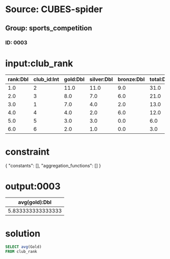 # Source: CUBES-spider
## Group: sports_competition
### ID: 0003

# input:club_rank

| rank:Dbl | club_id:Int | gold:Dbl | silver:Dbl | bronze:Dbl | total:Dbl |
|---|---|---|---|---|---|
| 1.0 | 2 | 11.0 | 11.0 | 9.0 | 31.0 |
| 2.0 | 3 | 8.0 | 7.0 | 6.0 | 21.0 |
| 3.0 | 1 | 7.0 | 4.0 | 2.0 | 13.0 |
| 4.0 | 4 | 4.0 | 2.0 | 6.0 | 12.0 |
| 5.0 | 5 | 3.0 | 3.0 | 0.0 | 6.0 |
| 6.0 | 6 | 2.0 | 1.0 | 0.0 | 3.0 |

# constraint

{
  "constants": [],
  "aggregation_functions": []
}

# output:0003

| avg(gold):Dbl |
|---|
| 5.833333333333333 |

# solution

```sql
SELECT avg(Gold)
FROM club_rank
```
